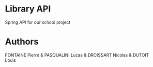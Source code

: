 # Library API
Spring API for our school project
# Authors
FONTAINE Pierre & PASQUALINI Lucas & DROISSART Nicolas & DUTOIT Louis
